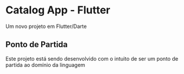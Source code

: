 # Catalog App - Flutter

Um novo projeto em Flutter/Darte

## Ponto de Partida

Este projeto está sendo desenvolvido com o intuito de ser um ponto de partida ao domínio da linguagem
